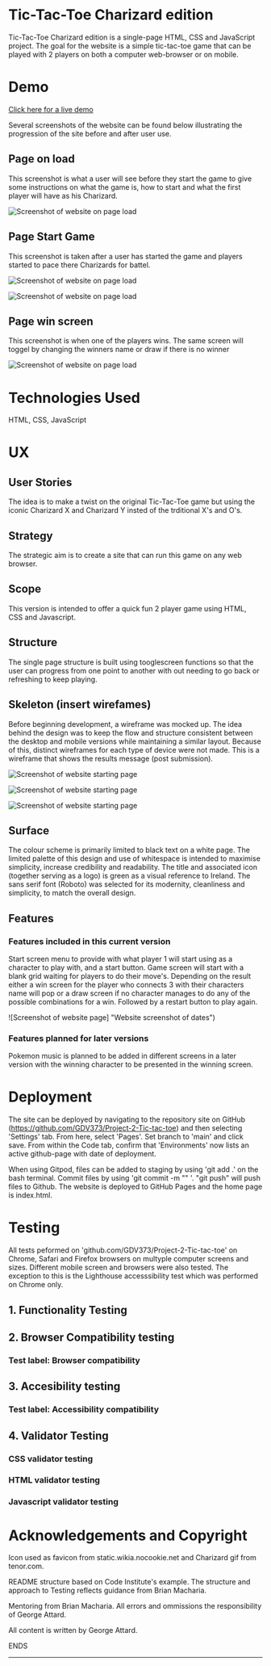 # Tic-Tac-Toe Charizard edition  

Tic-Tac-Toe Charizard edition is a single-page HTML, CSS and JavaScript project. The goal for the website is a simple tic-tac-toe game that can be played with 2 players on both a computer web-browser or on mobile.

# Demo  

<a href="https://gdv373.github.io/Project-2-Tic-tac-toe/">Click here for a live demo</a>

Several screenshots of the website can be found below illustrating the progression of the site before and after user use.


## Page on load
This screenshot is what a user will see before they start the game to give some instructions on what the game is, how to start and what the first player will have as his Charizard.

![Screenshot of website on page load](/assets/images/README_images/Start-Screen.png "Website screenshot on page load")<br> 

## Page Start Game
This screenshot is taken after a user has started the game and players started to pace there Charizards for battel.

![Screenshot of website on page load](/assets/images/README_images/Blank-Game-Screen.png "game start screenshot")<br> 

![Screenshot of website on page load](/assets/images/README_images/Partly-Filled-Game-Screen.png "game start with players playing screenshot")<br> 

## Page win screen
This screenshot is when one of the players wins. The same screen will toggel by changing the winners name or draw if there is no winner

![Screenshot of website on page load](/assets/images/README_images/Win-Screen.png "game won screenshot")<br> 

# Technologies Used
HTML, CSS, JavaScript

# UX
## User Stories
The idea is to make a twist on the original Tic-Tac-Toe game but using the iconic Charizard X and Charizard Y insted of the trditional X's and O's.  

## Strategy
The strategic aim is to create a site that can run this game on any web browser. 

## Scope
This version is intended to offer a quick fun 2 player game using HTML, CSS and Javascript.

## Structure
The single page structure is built using  tooglescreen functions so that the user can progress from one point to another with out needing to go back or refreshing to keep playing.

## Skeleton (insert wirefames)

Before beginning development, a wireframe was mocked up. The idea behind the design was to keep the flow and structure consistent between the desktop and mobile versions while maintaining a similar layout. Because of this, distinct wireframes for each type of device were not made. This is a wireframe that shows the results message (post submission).  <br>  

![Screenshot of website starting page](/assets/images/README_images/WireFrame-Game-Start-Screen.png  "Start Screen Wireframe")<br>  

![Screenshot of website starting page](/assets/images/README_images/WireFrame-Game-Screen.png  "Game Screen Wireframe")<br>  

![Screenshot of website starting page](/assets/images/README_images/WireFrame-End-Screen.png  "End Screen Wireframe")<br>  



## Surface
The colour scheme is primarily limited to black text on a white page. The limited palette of this design and use of whitespace is intended to maximise simplicity, increase credibility and readability. The title and associated icon (together serving as a logo) is green as a visual reference to Ireland. The sans serif font (Roboto) was selected for its modernity, cleanliness and simplicity, to match the overall design. 

## Features
### Features included in this current version
Start screen menu to provide with what player 1 will start using as a character to play with, and a start button.
Game screen will start with a blank grid waiting for players to do their move's.
Depending on the result either a win screen for the player who connects 3 with their characters name will pop or a draw screen if no character manages to do any of the possible combinations for a win. Followed by a restart button to play again.
 

![Screenshot of website page] "Website screenshot of dates")

### Features planned for later versions
Pokemon music is planned to be added in different screens in a later version with the winning character to be presented in the winning screen.

# Deployment
The site can be deployed by navigating to the repository site on GitHub (https://github.com/GDV373/Project-2-Tic-tac-toe) and then selecting 'Settings' tab. From here, select 'Pages'. Set branch to 'main' and click save. From within the Code tab, confirm that  'Environments' now lists an active github-page with date of deployment. 

When using Gitpod, files can be added to staging by using 'git add .' on the bash terminal. Commit files by using 'git commit -m "" '. "git push" will push files to Github. The website is deployed to GitHub Pages and the home page is index.html. 

# Testing
All tests peformed on 'github.com/GDV373/Project-2-Tic-tac-toe' on Chrome, Safari and Firefox browsers on multyple computer screens and sizes. Different mobile screen and browsers were also tested. The exception to this is the Lighthouse accesssibility test which was performed on Chrome only.

## 1. Functionality Testing


## 2. Browser Compatibility testing
### Test label: Browser compatibility 


## 3. Accesibility testing
### Test label: Accessibility compatibility


## 4. Validator Testing
### CSS validator testing


### HTML validator testing


### Javascript validator testing


# Acknowledgements and Copyright

Icon used as favicon from static.wikia.nocookie.net and Charizard gif from tenor.com.

README structure based on Code Institute's example. The structure and approach to Testing reflects guidance from Brian Macharia.  

Mentoring from Brian Macharia. All errors and ommissions the responsibility of George Attard.

All content is written by George Attard.

ENDS

-------------------------
